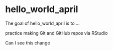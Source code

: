 
# hello_world_april

The goal of hello_world_april is to ...

practice making Git and GitHub repos via RStudio

Can I see this change

